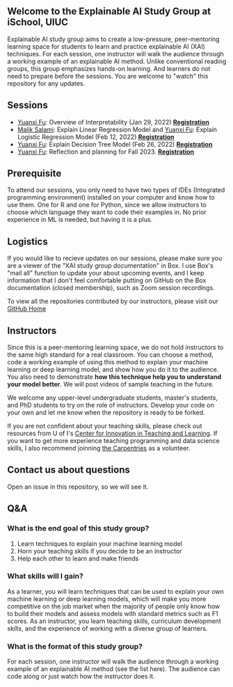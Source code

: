 ## Welcome to the Explainable AI Study Group at iSchool, UIUC

Explainable AI study group aims to create a low-pressure, peer-mentoring learning space for students to learn and practice explainable AI (XAI) techniques. For each session, one instructor will walk the audience through a working example of an explainable AI method. Unlike conventional reading groups, this group emphasizes hands-on learning. And learners do not need to prepare before the sessions. You are welcome to "watch" this repository for any updates.

## Sessions
- [Yuanxi Fu](https://ischool.illinois.edu/people/yuanxi-fu): Overview of Interpretability (Jan 29, 2022) [**Registration**](https://illinois.zoom.us/meeting/register/tZcvdO2orT0pEtcaJjnNYbVH8oamISt4gCVR)
- [Malik Salami](https://ischool.illinois.edu/people/malik-salami): Explain Linear Regression Model and [Yuanxi Fu](https://ischool.illinois.edu/people/yuanxi-fu): Explain Logistic Regression Model (Feb 12, 2022) [**Registration**](https://illinois.zoom.us/meeting/register/tZ0oceirrzkjE9Bih4Cye6H1KvWVhbNUFIZk)
- [Yuanxi Fu](https://ischool.illinois.edu/people/yuanxi-fu): Explain Decision Tree Model (Feb 26, 2022) [**Registration**](https://illinois.zoom.us/meeting/register/tZMkdO-rpjIoGtP6ju6PSOp7DRLmgQbtkxST)
- [Yuanxi Fu](https://ischool.illinois.edu/people/yuanxi-fu): Reflection and planning for Fall 2023. [**Registration**](https://illinois.zoom.us/meeting/register/tZEudO6oqDwvGtWk8jSFHTFmJgxGsscO5oks)

## Prerequisite  
To attend our sessions, you only need to have two types of IDEs (Integrated programming environment) installed on your computer and know how to use them. One for R and one for Python, since we allow instructors to choose which language they want to code their examples in. No prior experience in ML is needed, but having it is a plus.

## Logistics  
If you would like to recieve updates on our sessions, please make sure you are a viewer of the "XAI study group documentation" in Box. I use Box's "mail all" function to update your about upcoming events, and I keep information that I don't feel comfortable putting on GitHub on the Box documentation (closed membership), such as Zoom session recordings.

To view all the repositories contributed by our instructors, please visit our [GitHub Home](https://github.com/XAIStudyGroup)

## Instructors  
Since this is a peer-mentoring learning space, we do not hold instructors to the same high standard for a real classroom. You can choose a method, code a working example of using this method to explain your machine learning or deep learning model, and show how you do it to the audience. You also need to demonstrate **how this technique help you to understand your model better**. We will post videos of sample teaching in the future. 

We welcome any upper-level undergraduate students, master's students, and PhD students to try on the role of instructors. Develop your code on your own and let me know when the repository is ready to be forked.

If you are not confident about your teaching skills, please check out resources from U of I's [Center for Innovation in Teaching and Learning](https://citl.illinois.edu/). If you want to get more experience teaching programming and data science skills, I also recommend joinning [the Carpentries](https://carpentries.org/) as a volunteer. 

## Contact us about questions  
Open an issue in this repository, so we will see it. 

## Q&A
### What is the end goal of this study group? 
1. Learn techniques to explain your machine learning model
2. Horn your teaching skills if you decide to be an instructor
3. Help each other to learn and make friends

### What skills will I gain?  
As a learner, you will learn techniques that can be used to explain your own machine learning or deep learning models, which will make you more competitive on the job market when the majority of people only know how to build their models and assess models with standard metrics such as F1 scores. As an instructor, you learn teaching skills, curriculum development skills, and the experience of working with a diverse group of learners. 

### What is the format of this study group?
For each session, one instructor will walk the audience through a working example of an explainable AI method (see the list here). The audience can code along or just watch how the instructor does it. 
